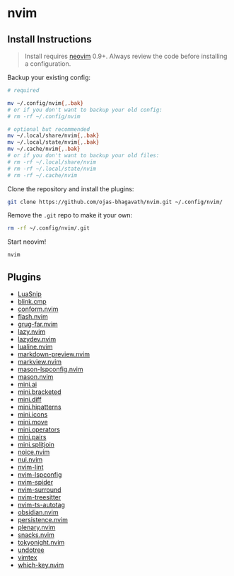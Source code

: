 # nvim

## Install Instructions

> Install requires [neovim](https://github.com/neovim/neovim) 0.9+. Always review the code before installing a configuration.

Backup your existing config:

```sh
# required

mv ~/.config/nvim{,.bak}
# or if you don't want to backup your old config:
# rm -rf ~/.config/nvim

# optional but recommended
mv ~/.local/share/nvim{,.bak}
mv ~/.local/state/nvim{,.bak}
mv ~/.cache/nvim{,.bak}
# or if you don't want to backup your old files:
# rm -rf ~/.local/share/nvim
# rm -rf ~/.local/state/nvim
# rm -rf ~/.cache/nvim
```

Clone the repository and install the plugins:

```sh
git clone https://github.com/ojas-bhagavath/nvim.git ~/.config/nvim/
```

Remove the `.git` repo to make it your own:

```sh
rm -rf ~/.config/nvim/.git
```

Start neovim!

```sh
nvim
```

## Plugins

- [LuaSnip](https://github.com/L3MON4D3/LuaSnip)
- [blink.cmp](https://github.com/saghen/blink.cmp)
- [conform.nvim](https://github.com/stevearc/conform.nvim)
- [flash.nvim](https://github.com/folke/flash.nvim)
- [grug-far.nvim](https://github.com/MagicDuck/grug-far.nvim)
- [lazy.nvim](https://github.com/folke/lazy.nvim)
- [lazydev.nvim](https://github.com/folke/lazydev.nvim)
- [lualine.nvim](https://github.com/nvim-lualine/lualine.nvim)
- [markdown-preview.nvim](https://github.com/iamcco/markdown-preview.nvim)
- [markview.nvim](https://github.com/OXY2DEV/markview.nvim)
- [mason-lspconfig.nvim](https://github.com/williamboman/mason-lspconfig.nvim)
- [mason.nvim](https://github.com/williamboman/mason.nvim)
- [mini.ai](https://github.com/echasnovski/mini.ai)
- [mini.bracketed](https://github.com/echasnovski/mini.bracketed)
- [mini.diff](https://github.com/echasnovski/mini.diff)
- [mini.hipatterns](https://github.com/echasnovski/mini.hipatterns)
- [mini.icons](https://github.com/echasnovski/mini.icons)
- [mini.move](https://github.com/echasnovski/mini.move)
- [mini.operators](https://github.com/echasnovski/mini.operators)
- [mini.pairs](https://github.com/echasnovski/mini.pairs)
- [mini.splitjoin](https://github.com/echasnovski/mini.splitjoin)
- [noice.nvim](https://github.com/folke/noice.nvim)
- [nui.nvim](https://github.com/MunifTanjim/nui.nvim)
- [nvim-lint](https://github.com/mfussenegger/nvim-lint)
- [nvim-lspconfig](https://github.com/neovim/nvim-lspconfig)
- [nvim-spider](https://github.com/chrisgrieser/nvim-spider)
- [nvim-surround](https://github.com/kylechui/nvim-surround)
- [nvim-treesitter](https://github.com/nvim-treesitter/nvim-treesitter)
- [nvim-ts-autotag](https://github.com/windwp/nvim-ts-autotag)
- [obsidian.nvim](https://github.com/epwalsh/obsidian.nvim)
- [persistence.nvim](https://github.com/folke/persistence.nvim)
- [plenary.nvim](https://github.com/nvim-lua/plenary.nvim)
- [snacks.nvim](https://github.com/folke/snacks.nvim)
- [tokyonight.nvim](https://github.com/folke/tokyonight.nvim)
- [undotree](https://github.com/jiaoshijie/undotree)
- [vimtex](https://github.com/lervag/vimtex)
- [which-key.nvim](https://github.com/folke/which-key.nvim)

